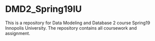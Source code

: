 # DMD2_Spring19IU
This is a repository for Data Modeling and Database 2 course Spring19 Innopolis University. The repository contains all coursework and assignment.
